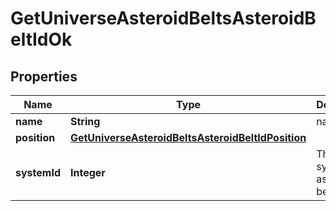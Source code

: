 
# GetUniverseAsteroidBeltsAsteroidBeltIdOk

## Properties
Name | Type | Description | Notes
------------ | ------------- | ------------- | -------------
**name** | **String** | name string | 
**position** | [**GetUniverseAsteroidBeltsAsteroidBeltIdPosition**](GetUniverseAsteroidBeltsAsteroidBeltIdPosition.md) |  | 
**systemId** | **Integer** | The solar system this asteroid belt is in | 




